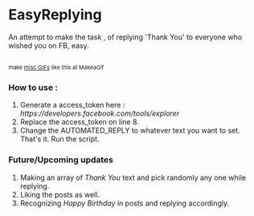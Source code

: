 # EasyReplying
An attempt to make the task , of replying 'Thank You' to everyone who wished you on FB, easy.

<a href="http://makeagif.com/ZiM4Mi" title=""><img src="http://i.makeagif.com/media/1-28-2017/ZiM4Mi.gif" alt=""></a><div style="font-size:11px;">make <a href="http://makeagif.com" title="make a gif">misc GIFs</a> like this at MakeaGif</div>

<h3> How to use : </h3>
<ol>
  <li>  Generate a access_token here : <i>https://developers.facebook.com/tools/explorer</i>
  <li>  Replace the access_token on line 8. </li>
  <li>  Change the AUTOMATED_REPLY to whatever text you want to set.</li>
  That's it. Run the script.
</ol>

<h3> Future/Upcoming updates </h3>
 <ol>
  <li>  Making an array of <i>Thank You</i> text and pick randomly any one while replying.</li>
  <li>  Liking the posts as well.</li>
  <li>  Recognizing <i>Happy Birthday</i> in posts and replying accordingly.</li>
 </ol>

